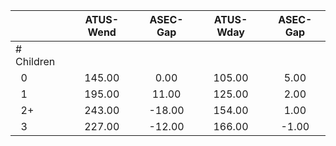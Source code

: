 
|                      |    ATUS-Wend |     ASEC-Gap |    ATUS-Wday |     ASEC-Gap |
| -------------------- | :----------: | :----------: | :----------: | :----------: |
| # Children           |              |              |              |              |
| &nbsp;&nbsp;0        |       145.00 |         0.00 |       105.00 |         5.00 |
| &nbsp;&nbsp;1        |       195.00 |        11.00 |       125.00 |         2.00 |
| &nbsp;&nbsp;2+       |       243.00 |       -18.00 |       154.00 |         1.00 |
| &nbsp;&nbsp;3        |       227.00 |       -12.00 |       166.00 |        -1.00 |

